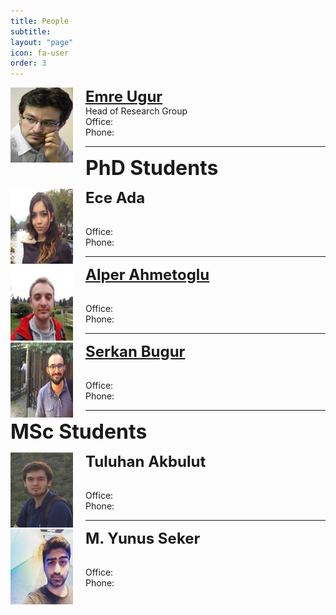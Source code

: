 ```yaml
---
title: People
subtitle:
layout: "page"
icon: fa-user
order: 3
---
```


<p>
<img src="assets/images/emre.jpg" alt="Emre" title="Emre Ugur" height="120" width="100" align="left" style="padding-right: 20px; padding left: 20px;">  

<strong><font size="5"><a href="https://www.cmpe.boun.edu.tr/~emre/index.html">Emre Ugur</a></font></strong>
<br>
Head of Research Group
<br>
Office:
<br>
Phone:
</p>
<hr>

<strong><font size="6">PhD Students</font></strong>


<p>
<img src="assets/images/ece.jpeg" alt="Ece" title="Ece Ada" height="120" width="100" align="left" style="padding-right: 20px; padding left: 20px;">  

<strong><font size="5">Ece Ada</font></strong>

<br>
Office:
<br>
Phone:

</p>
<hr>

<p>
<img src="assets/images/alper.jpeg" alt="Alper" title="Alper Ahmetoglu" height="120" width="100" align="left" style="padding-right: 20px; padding left: 20px;">  

<strong><font size="5"><a href="https://scholar.google.com.tr/citations?user=B23iqYwAAAAJ&hl=en">Alper Ahmetoglu</a></font></strong>

<br>
Office:
<br>
Phone:

</p>
<hr>

<p>
<img src="assets/images/serkan.png" alt="Serkan" title="Serkan Bugur" height="120" width="100" align="left" style="padding-right: 20px; padding left: 20px;">  

<strong><font size="5"><a href="https://serkanbugur.github.io/">Serkan Bugur</a></font></strong>

<br>
Office:
<br>
Phone:

</p>
<hr>


<strong><font size="6">MSc Students</font></strong>


<p>
<img src="assets/images/tuluhan.png" alt="tuluhan" title="Tuluhan Akbulut" height="120" width="100" align="left" style="padding-right: 20px; padding left: 20px;">  

<strong><font size="5">Tuluhan Akbulut</font></strong>

<br>
Office:
<br>
Phone:

</p>
<hr>

<p>
<img src="assets/images/yunus.jpeg" alt="yunus" title="M. Yunus Seker" height="120" width="100" align="left" style="padding-right: 20px; padding left: 20px;">  

<strong><font size="5">M. Yunus Seker</font></strong>

<br>
Office:
<br>
Phone:

</p>
